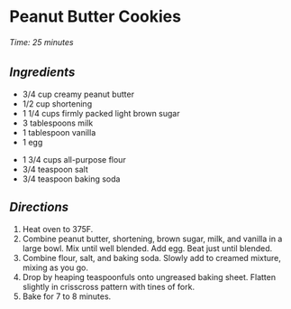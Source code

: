 # Peanut Butter Cookies

######  Time:  25 minutes

##  *Ingredients*
- 3/4 cup creamy peanut butter
- 1/2 cup shortening
- 1 1/4 cups firmly packed light brown sugar
- 3 tablespoons milk
- 1 tablespoon vanilla
- 1 egg
<!--  -->
- 1 3/4 cups all-purpose flour
- 3/4 teaspoon salt
- 3/4 teaspoon baking soda

##  *Directions*
1. Heat oven to 375F.
2. Combine peanut butter, shortening, brown sugar, milk, and vanilla in a large bowl. Mix until well blended. Add egg. Beat just until blended.
3. Combine flour, salt, and baking soda. Slowly add to creamed mixture, mixing as you go.
4. Drop by heaping teaspoonfuls onto ungreased baking sheet. Flatten slightly in crisscross pattern with tines of fork.
5. Bake for 7 to 8 minutes.